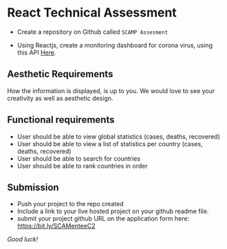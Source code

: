 # React Technical Assessment  

- Create a repository on Github called ``SCAMP Assesment``

- Using Reactjs, create a monitoring dashboard for corona virus, using this API [Here](https://documenter.getpostman.com/view/10808728/SzS8rjbc?version=latest).

## Aesthetic Requirements
How the information is displayed, is up to you. We would love to see your creativity as well as aesthetic design.
  
## Functional requirements
- User should be able to view global statistics (cases, deaths, recovered)
- User should be able to view a list of statistics per country (cases, deaths, recovered)
- User should be able to search for countries
- User should be able to rank countries in order

## Submission

- Push your project to the repo created
- Include a link to your live hosted project on your github readme file.
- submit your project github URL on the application form here: https://bit.ly/SCAMenteeC2


*Good luck!*

